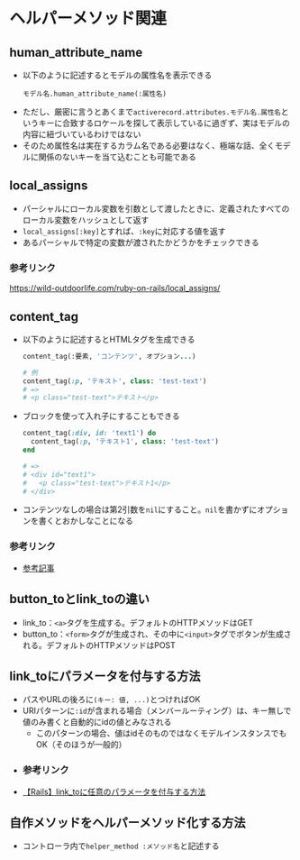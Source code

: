 # ヘルパーメソッド関連

## human_attribute_name
- 以下のように記述するとモデルの属性名を表示できる
  ```erb
  モデル名.human_attribute_name(:属性名)
  ```
- ただし、厳密に言うとあくまで`activerecord.attributes.モデル名.属性名`というキーに合致するロケールを探して表示しているに過ぎず、実はモデルの内容に紐づいているわけではない
- そのため属性名は実在するカラム名である必要はなく、極端な話、全くモデルに関係のないキーを当て込むことも可能である

## local_assigns
- パーシャルにローカル変数を引数として渡したときに、定義されたすべてのローカル変数をハッシュとして返す
- `local_assigns[:key]`とすれば、`:key`に対応する値を返す
- あるパーシャルで特定の変数が渡されたかどうかをチェックできる
### 参考リンク
<https://wild-outdoorlife.com/ruby-on-rails/local_assigns/>

## content_tag
- 以下のように記述するとHTMLタグを生成できる
  ```rb
  content_tag(:要素, 'コンテンツ', オプション...)

  # 例
  content_tag(:p, 'テキスト', class: 'test-text')
  # =>
  # <p class="test-text">テキスト</p>
  ```
- ブロックを使って入れ子にすることもできる
  ```rb
  content_tag(:div, id: 'text1') do
    content_tag(:p, 'テキスト1', class: 'test-text')
  end

  # =>
  # <div id="text1">
  #   <p class="test-text">テキスト1</p>
  # </div>
  ```
- コンテンツなしの場合は第2引数を`nil`にすること。`nil`を書かずにオプションを書くとおかしなことになる
### 参考リンク
- [参考記事](https://shinmedia20.com/rails-content-tag)

## button_toとlink_toの違い
- link_to：`<a>`タグを生成する。デフォルトのHTTPメソッドはGET
- button_to：`<form>`タグが生成され、その中に`<input>`タグでボタンが生成される。デフォルトのHTTPメソッドはPOST

## link_toにパラメータを付与する方法
- パスやURLの後ろに`(キー: 値, ...)`とつければOK
- URIパターンに`:id`が含まれる場合（メンバールーティング）は、キー無しで値のみ書くと自動的にidの値とみなされる
  - このパターンの場合、値はidそのものではなくモデルインスタンスでもOK（そのほうが一般的）
-  ### 参考リンク
- [【Rails】link_toに任意のパラメータを付与する方法](https://310nae.com/linkto-param/)

## 自作メソッドをヘルパーメソッド化する方法
- コントローラ内で`helper_method :メソッド名`と記述する